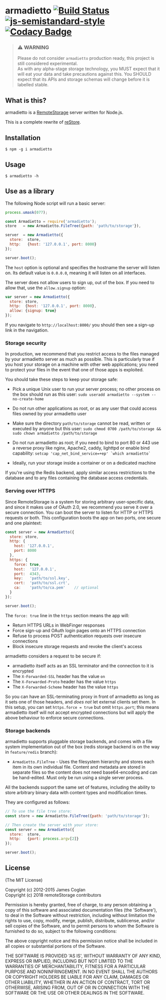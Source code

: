 
# armadietto [![Build Status](https://secure.travis-ci.org/remotestorage/armadietto.svg)](http://travis-ci.org/remotestorage/armadietto) [![js-semistandard-style](https://img.shields.io/badge/code%20style-semistandard-brightgreen.svg?style=flat-square)](https://github.com/Flet/semistandard) [![Codacy Badge](https://api.codacy.com/project/badge/Grade/0eaafdf96ebb47a9ac462bcf6a7ccb06)](https://www.codacy.com/app/lesion/armadietto?utm_source=github.com&amp;utm_medium=referral&amp;utm_content=remotestorage/armadietto/&amp;utm_campaign=Badge_Grade)
> ### :warning: WARNING
> Please do not consider `armadietto` production ready, this project is still considered experimental.  
> As with any alpha-stage storage technology, you MUST expect that it will eat
your data and take precautions against this. You SHOULD expect that its APIs and
storage schemas will change before it is labelled stable.

## What is this?

armadietto is a [RemoteStorage][1] server written for Node.js.

This is a complete rewrite of [reStore](https://github.com/jcoglan/restore).

[1]: http://www.w3.org/community/unhosted/wiki/RemoteStorage


## Installation
```
$ npm -g i armadietto
```

## Usage
```
$ armadietto -h
```

## Use as a library

The following Node script will run a basic server:

```js
process.umask(077);

const Armadietto = require('armadietto');
store   = new Armadietto.FileTree({path: 'path/to/storage'}),

server  = new Armadietto({
  store:  store,
  http:   {host: '127.0.0.1', port: 8000}
});

server.boot();
```

The `host` option is optional and specifies the hostname the server will listen
on. Its default value is `0.0.0.0`, meaning it will listen on all interfaces.

The server does not allow users to sign up, out of the box. If you need to allow
that, use the `allow.signup` option:

```js
var server = new Armadietto({
  store: store,
  http:  {host: '127.0.0.1', port: 8000},
  allow: {signup: true}
});
```

If you navigate to `http://localhost:8000/` you should then see a sign-up link
in the navigation.


### Storage security

In production, we recommend that you restrict access to the files managed by
your armadietto server as much as possible. This is particularly true if you host
your storage on a machine with other web applications; you need to protect your
files in the event that one of those apps is exploited.

You should take these steps to keep your storage safe:

* Pick a unique Unix user to run your server process; no other process on the
  box should run as this user:
  `sudo useradd armadietto --system --no-create-home`

* Do not run other applications as root, or as any user that could access files
  owned by your armadietto user
* Make sure the directory `path/to/storage` cannot be read, written or executed
  by anyone but this user:
  `sudo chmod 0700 /path/to/storage && sudo chown armadietto /path/to/storage`

* Do not run armadietto as root; if you need to bind to port 80 or 443 use a
  reverse proxy like nginx, Apache2, caddy, lighttpd or enable bind capability:
  ```setcap 'cap_net_bind_service=+ep' `which armadietto` ```

* Ideally, run your storage inside a container or on a dedicated machine

If you're using the Redis backend, apply similar access restrictions to the
database and to any files containing the database access credentials.


### Serving over HTTPS

Since RemoteStorage is a system for storing arbitrary user-specific data, and
since it makes use of OAuth 2.0, we recommend you serve it over a secure
connection. You can boot the server to listen for HTTP or HTTPS requests or
both. This configuration boots the app on two ports, one secure and one
plaintext:

```js
const server = new Armadietto({
  store: store,
  http: {
    host: '127.0.0.1',
    port: 8000
  },
  https: {
    force: true,
    host:  '127.0.0.1',
    port:  4343,
    key:   'path/to/ssl.key',
    cert:  'path/to/ssl.crt',
    ca:    'path/to/ca.pem'    // optional
  }
});

server.boot();
```

The `force: true` line in the `https` section means the app will:

* Return HTTPS URLs in WebFinger responses
* Force sign-up and OAuth login pages onto an HTTPS connection
* Refuse to process POST authentication requests over insecure connections
* Block insecure storage requests and revoke the client's access

armadietto considers a request to be secure if:

* armadietto itself acts as an SSL terminator and the connection to it is encrypted
* The `X-Forwarded-SSL` header has the value `on`
* The `X-Forwarded-Proto` header has the value `https`
* The `X-Forwarded-Scheme` header has the value `https`

So you can have an SSL-terminating proxy in front of armadietto as long as it sets
one of those headers, and *does not* let external clients set them. In this
setup, you can set `https.force = true` but omit `https.port`; this means
armadietto itself will not accept encrypted connections but will apply the above
behaviour to enforce secure connections.


### Storage backends
armadietto supports pluggable storage backends, and comes with a file system
implementation out of the box (redis storage backend is on the way in `feature/redis` branch):

* `Armadietto.FileTree` - Uses the filesystem hierarchy and stores each item in its
  own individual file. Content and metadata are stored in separate files so the
  content does not need base64-encoding and can be hand-edited. Must only be run
  using a single server process.

All the backends support the same set of features, including the ability to
store arbitrary binary data with content types and modification times.

They are configured as follows:

```js
// To use the file tree store:
const store = new Armadietto.FileTree({path: 'path/to/storage'});

// Then create the server with your store:
const server = new Armadietto({
  store:  store,
  http:   {port: process.argv[2]}
});

server.boot();
```


## License

(The MIT License)

Copyright (c) 2012-2015 James Coglan  
Copyright (c) 2018 remoteStorage contributors

Permission is hereby granted, free of charge, to any person obtaining a copy of
this software and associated documentation files (the 'Software'), to deal in
the Software without restriction, including without limitation the rights to
use, copy, modify, merge, publish, distribute, sublicense, and/or sell copies of
the Software, and to permit persons to whom the Software is furnished to do so,
subject to the following conditions:

The above copyright notice and this permission notice shall be included in all
copies or substantial portions of the Software.

THE SOFTWARE IS PROVIDED 'AS IS', WITHOUT WARRANTY OF ANY KIND, EXPRESS OR
IMPLIED, INCLUDING BUT NOT LIMITED TO THE WARRANTIES OF MERCHANTABILITY, FITNESS
FOR A PARTICULAR PURPOSE AND NONINFRINGEMENT. IN NO EVENT SHALL THE AUTHORS OR
COPYRIGHT HOLDERS BE LIABLE FOR ANY CLAIM, DAMAGES OR OTHER LIABILITY, WHETHER
IN AN ACTION OF CONTRACT, TORT OR OTHERWISE, ARISING FROM, OUT OF OR IN
CONNECTION WITH THE SOFTWARE OR THE USE OR OTHER DEALINGS IN THE SOFTWARE.
